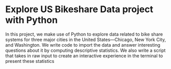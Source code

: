# Explore US Bikeshare Data project with Python
In this project, we make use of Python to explore data related to bike share systems for three major cities in the United States—Chicago, New York City, and Washington. We write code to import the data and answer interesting questions about it by computing descriptive statistics. We also write a script that takes in raw input to create an interactive experience in the terminal to present these statistics
